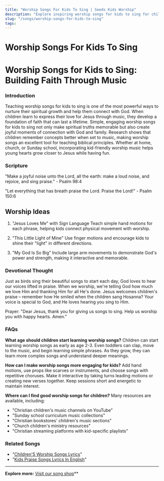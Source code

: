 ```yaml
---
title: "Worship Songs For Kids To Sing | Seeds Kids Worship"
description: "Explore inspiring worship songs for kids to sing for children's worship and faith development. Biblical music resources for families and ministry."
slug: "/songs/worship-songs-for-kids-to-sing"
tags:
---
```


# Worship Songs For Kids To Sing

# Worship Songs for Kids to Sing: Building Faith Through Music

### Introduction
Teaching worship songs for kids to sing is one of the most powerful ways to nurture their spiritual growth and help them connect with God. When children learn to express their love for Jesus through music, they develop a foundation of faith that can last a lifetime. Simple, engaging worship songs for kids to sing not only make spiritual truths memorable but also create joyful moments of connection with God and family. Research shows that children remember concepts better when set to music, making worship songs an excellent tool for teaching biblical principles. Whether at home, church, or Sunday school, incorporating kid-friendly worship music helps young hearts grow closer to Jesus while having fun.

### Scripture
"Make a joyful noise unto the Lord, all the earth: make a loud noise, and rejoice, and sing praise." - Psalm 98:4

"Let everything that has breath praise the Lord. Praise the Lord!" - Psalm 150:6

## Worship Ideas
1. "Jesus Loves Me" with Sign Language
Teach simple hand motions for each phrase, helping kids connect physical movement with worship.

2. "This Little Light of Mine"
Use finger motions and encourage kids to shine their "light" in different directions.

3. "My God Is So Big"
Include large arm movements to demonstrate God's power and strength, making it interactive and memorable.

### Devotional Thought
Just as birds sing their beautiful songs to start each day, God loves to hear our voices lifted in praise. When we worship, we're telling God how much we love Him and thanking Him for all He's done. Jesus welcomes children's praise – remember how He smiled when the children sang Hosanna? Your voice is special to God, and He loves hearing you sing to Him.

Prayer: "Dear Jesus, thank you for giving us songs to sing. Help us worship you with happy hearts. Amen."

### FAQs
**What age should children start learning worship songs?**
Children can start learning worship songs as early as age 2-3. Even toddlers can clap, move to the music, and begin learning simple phrases. As they grow, they can learn more complex songs and understand deeper meanings.

**How can I make worship songs more engaging for kids?**
Add hand motions, use props like scarves or instruments, and choose songs with repetitive choruses. Make it interactive by taking turns leading motions or creating new verses together. Keep sessions short and energetic to maintain interest.

**Where can I find good worship songs for children?**
Many resources are available, including:
- "Christian children's music channels on YouTube"
- "Sunday school curriculum music collections"
- "Christian bookstores' children's music sections"
- "Church children's ministry resources"
- "Christian streaming platforms with kid-specific playlists"

### Related Songs

- "[Children'S Worship Songs Lyrics](/songs/children-s-worship-songs-lyrics/)"
- "[Kids Praise Songs Lyrics In English](/songs/kids-praise-songs-lyrics-in-english/)"

---

**Explore more:** [Visit our song shop](https://seedskidsworship.com/shop)**

<!-- Schema Markup -->
<script type="application/ld+json">
{
  "@context": "https://schema.org",
  "@type": "MusicRecording",
  "name": "Worship Songs For Kids To Sing",
  "byArtist": {
    "@type": "MusicGroup",
    "name": "Seeds Kids Worship"
  },
  "isFamilyFriendly": true,
  "url": "https://seedskidsworship.com/songs/worship-songs-for-kids-to-sing/"
}
</script>